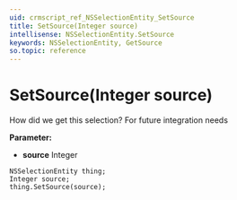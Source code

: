 ```yaml
---
uid: crmscript_ref_NSSelectionEntity_SetSource
title: SetSource(Integer source)
intellisense: NSSelectionEntity.SetSource
keywords: NSSelectionEntity, GetSource
so.topic: reference
---
```


# SetSource(Integer source)

How did we get this selection? For future integration needs

**Parameter:** 
 - **source** Integer

```crmscript
NSSelectionEntity thing;
Integer source;
thing.SetSource(source);
```

